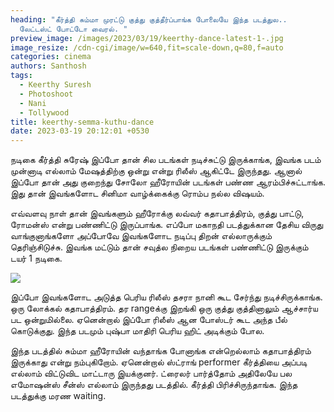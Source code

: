 ```yaml
---
heading: "கீர்த்தி சும்மா முரட்டு குத்து குத்தீர்ப்பாங்க போலையே இந்த படத்துல..
  லேட்டஸ்ட் போட்டோ வைரல். "
preview_image: /images/2023/03/19/keerthy-dance-latest-1-.jpg
image_resize: /cdn-cgi/image/w=640,fit=scale-down,q=80,f=auto
categories: cinema
authors: Santhosh
tags:
  - Keerthy Suresh
  - Photoshoot
  - Nani
  - Tollywood
title: keerthy-semma-kuthu-dance
date: 2023-03-19 20:12:01 +0530
---
```

நடிகை கீர்த்தி சுரேஷ் இப்போ தான் சில படங்கள் நடிச்சுட்டு இருக்காங்க, இவங்க படம் முன்னாடி எல்லாம் மேஷத்திற்கு ஒன்று என்று ரிலீஸ் ஆகிட்டே இருந்தது. ஆனால் இப்போ தான் அது குறைந்து சோலோ ஹீரோயின் படங்கள் பண்ண ஆரம்பிச்சுட்டாங்க. இது தான் இவங்களோட சினிமா வாழ்க்கைக்கு ரொம்ப நல்ல விஷயம். 

எவ்வளவு நாள் தான் இவங்களும் ஹீரோக்கு லவ்வர் கதாபாத்திரம், குத்து பாட்டு, ரோமன்ஸ் என்று பண்ணிட்டு இருப்பாங்க. எப்போ மகாநதி படத்துக்கான தேசிய விருது வாங்குனாங்களோ அப்போவே இவங்களோட நடிப்பு திறன் எல்லாருக்கும் தெரிஞ்சிடுச்சு. இவங்க மட்டும் தான் சவுத்ல நிறைய படங்கள் பண்ணிட்டு இருக்கும் டயர் 1 நடிகை. 



![](/images/2023/03/19/keerthy-dance-latest-2-.jpg)

இப்போ இவங்களோட அடுத்த பெரிய ரிலீஸ் தசரா நானி கூட சேர்ந்து நடிச்சிருக்காங்க. ஒரு லோக்கல் கதாபாத்திரம். தர rangeக்கு இறங்கி ஒரு குத்து குத்தினாலும் ஆச்சார்ய பட ஒன்றுமில்லை. ஏனென்றால் இப்போ ரிலீஸ் ஆன போஸ்டர் கூட அந்த பீல் கொடுக்குது. இந்த படமும் புஷ்பா மாதிரி பெரிய ஹிட் அடிக்கும் போல.

இந்த படத்தில் சும்மா ஹீரோயின் வந்தாங்க போனாங்க என்றெல்லாம் கதாபாத்திரம் இருக்காது என்று நம்புகிறோம். ஏனென்றால் ஸ்ட்ராங் performer கீர்த்தியை அப்படி எல்லாம் விட்டுவிட மாட்டாரு இயக்குனர். ட்ரைலர் பார்த்தோம் அதிலேயே பல எமோஷன்ஸ் சீன்ஸ் எல்லாம் இருந்தது படத்தில். கீர்த்தி பிரிச்சிருந்தாங்க. இந்த படத்துக்கு மரண waiting.